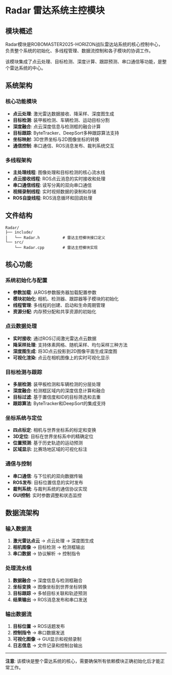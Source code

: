# Radar 雷达系统主控模块

## 模块概述

Radar模块是ROBOMASTER2025-HORIZON战队雷达站系统的核心控制中心，负责整个系统的初始化、多线程管理、数据流控制和各子模块的协调工作。

该模块集成了点云处理、目标检测、深度计算、跟踪预测、串口通信等功能，是整个雷达系统的中心。

## 系统架构

### 核心功能模块
- **点云处理**: 激光雷达数据接收、降采样、深度图生成
- **目标检测**: 装甲板检测、车辆检测、运动目标分割
- **深度融合**: 点云深度信息与检测框的融合计算
- **目标跟踪**: ByteTracker、DeepSort多种跟踪算法支持
- **坐标映射**: 3D世界坐标与2D图像坐标的转换
- **通信控制**: 串口通信、ROS消息发布、裁判系统交互

### 多线程架构
- **主处理线程**: 图像处理和目标检测的核心流水线
- **点云接收线程**: ROS点云消息的实时接收和处理
- **串口通信线程**: 读写分离的双向串口通信
- **视频录制线程**: 实时视频数据的录制和存储
- **ROS自旋线程**: ROS消息循环和回调处理

## 文件结构

```
Radar/
├── include/
│   └── Radar.h          # 雷达主控模块接口定义
└── src/
    └── Radar.cpp        # 雷达主控模块实现
```

## 核心功能

### 系统初始化与配置
- **参数加载**: 从ROS参数服务器加载配置参数
- **模块初始化**: 相机、检测器、跟踪器等子模块的初始化
- **线程管理**: 多线程的创建、启动和生命周期管理
- **资源分配**: 内存预分配和共享资源的初始化

### 点云数据处理
- **实时接收**: 通过ROS订阅激光雷达点云数据
- **降采样处理**: 支持体素网格、随机采样、均匀采样三种方法
- **深度图生成**: 将3D点云投影到2D图像平面生成深度图
- **可视化渲染**: 点云在相机图像上的实时可视化显示

### 目标检测与跟踪
- **多层检测**: 装甲板检测和车辆检测的分层处理
- **深度融合**: 检测框区域内的深度信息计算和融合
- **目标过滤**: 基于置信度和ID的目标筛选和去重
- **跟踪算法**: ByteTracker和DeepSort的集成支持

### 坐标系统与定位
- **四点标定**: 相机与世界坐标系的标定和变换
- **3D定位**: 目标在世界坐标系中的精确定位
- **位置预测**: 基于历史轨迹的运动预测
- **区域显示**: 比赛场地区域的可视化标注

### 通信与控制
- **串口通信**: 与下位机的双向数据传输
- **ROS发布**: 目标位置信息的实时发布
- **裁判系统**: 与裁判系统的通信协议实现
- **GUI控制**: 实时参数调整和状态监控



## 数据流架构

### 输入数据流
1. **激光雷达点云** → 点云处理 → 深度图生成
2. **相机图像** → 目标检测 → 检测框输出
3. **串口数据** → 协议解析 → 控制指令

### 处理流水线
1. **数据融合** → 深度信息与检测框融合
2. **坐标变换** → 图像坐标到世界坐标转换
3. **目标跟踪** → 多帧目标关联和轨迹预测
4. **结果输出** → ROS消息发布和串口发送

### 输出数据流
1. **目标位置** → ROS话题发布
2. **控制指令** → 串口数据发送
3. **可视化图像** → GUI显示和视频录制
4. **日志信息** → 文件记录和控制台输出

---

**注意**: 该模块是整个雷达系统的核心，需要确保所有依赖模块正确初始化后才能正常工作。